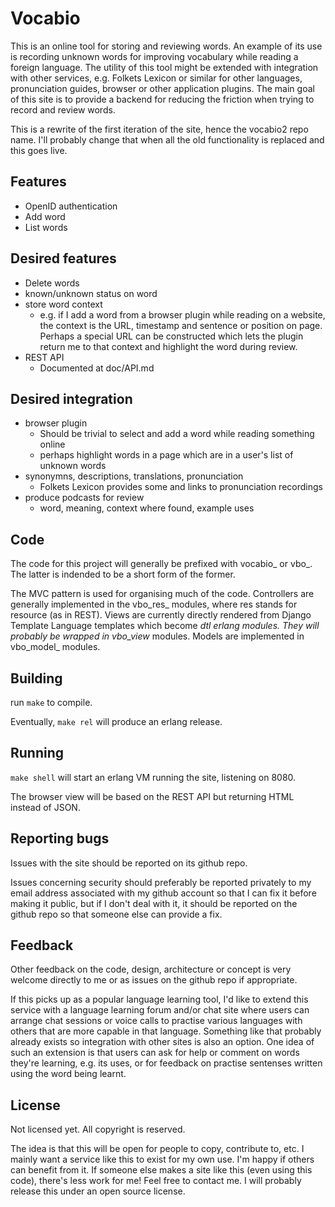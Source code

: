 Vocabio
=======

This is an online tool for storing and reviewing words. An example of its use is
recording unknown words for improving vocabulary while reading a foreign language.
The utility of this tool might be extended with integration with other services,
e.g. Folkets Lexicon or similar for other languages, pronunciation guides, browser
or other application plugins. The main goal of this site is to provide a backend
for reducing the friction when trying to record and review words.

This is a rewrite of the first iteration of the site, hence the vocabio2 repo
name. I'll probably change that when all the old functionality is replaced and
this goes live.

Features
--------

* OpenID authentication
* Add word
* List words

Desired features
----------------

* Delete words
* known/unknown status on word
* store word context
  * e.g. if I add a word from a browser plugin while reading on a website, the
context is the URL, timestamp and sentence or position on page. Perhaps a special
URL can be constructed which lets the plugin return me to that context and
highlight the word during review.
* REST API
  * Documented at doc/API.md

Desired integration
-------------------

* browser plugin
  * Should be trivial to select and add a word while reading something online
  * perhaps highlight words in a page which are in a user's list of unknown words
* synonymns, descriptions, translations, pronunciation
  * Folkets Lexicon provides some and links to pronunciation recordings
* produce podcasts for review
  * word, meaning, context where found, example uses

Code
----

The code for this project will generally be prefixed with vocabio_ or vbo_.
The latter is indended to be a short form of the former.

The MVC pattern is used for organising much of the code. Controllers are generally
implemented in the vbo_res_ modules, where res stands for resource (as in REST).
Views are currently directly rendered from Django Template Language templates
which become _dtl erlang modules. They will probably be wrapped in vbo_view_
modules. Models are implemented in vbo_model_ modules.


Building
--------

run ```make``` to compile.

Eventually, ```make rel``` will produce an erlang release.

Running
-------

```make shell``` will start an erlang VM running the site, listening on 8080.

The browser view will be based on the REST API but returning HTML instead of JSON.

Reporting bugs
--------------

Issues with the site should be reported on its github repo.

Issues concerning
security should preferably be reported privately to my email address associated
with my github account so that I can fix it before making it public, but if I
don't deal with it, it should be reported on the github repo so that someone else
can provide a fix.

Feedback
--------

Other feedback on the code, design, architecture or concept is very welcome
directly to me or as issues on the github repo if appropriate.

If this picks up as a popular language learning tool, I'd like to extend this
service with a language learning forum and/or chat site where users can arrange
chat sessions or voice calls to practise various languages with others that
are more capable in that language. Something like that probably already exists
so integration with other sites is also an option. One idea of such an extension
is that users can ask for help or comment on words they're learning, e.g. its
uses, or for feedback on practise sentenses written using the word being learnt.

License
-------

Not licensed yet. All copyright is reserved.

The idea is that this will be open for people to copy, contribute to, etc. I
mainly want a service like this to exist for my own use. I'm happy if others can
benefit from it. If someone else makes a site like this (even using this code),
there's less work for me! Feel free to contact me. I will probably release this
under an open source license.